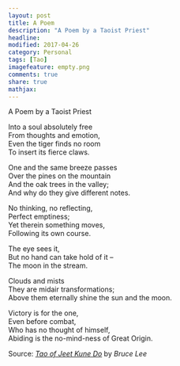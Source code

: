 ```yaml
---
layout: post
title: A Poem 
description: "A Poem by a Taoist Priest"
headline:
modified: 2017-04-26
category: Personal
tags: [Tao]
imagefeature: empty.png
comments: true
share: true
mathjax:
---
```


A Poem by a Taoist Priest

Into a soul absolutely free  
From thoughts and emotion,  
Even the tiger finds no room  
To insert its fierce claws.


One and the same breeze passes  
Over the pines on the mountain  
And the oak trees in the valley;  
And why do they give different notes.


No thinking, no reflecting,  
Perfect emptiness;  
Yet therein something moves,  
Following its own course.


The eye sees it,  
But no hand can take hold of it –  
The moon in the stream.


Clouds and mists  
They are midair transformations;  
Above them eternally shine the sun and the moon.   


Victory is for the one,  
Even before combat,  
Who has no thought of himself,  
Abiding is the no-mind-ness of Great Origin.


Source: *[Tao of Jeet Kune Do](http://www.goodreads.com/book/show/57858.Tao_of_Jeet_Kune_Do)* by *Bruce Lee*
